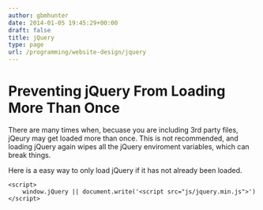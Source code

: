 ```yaml
---
author: gbmhunter
date: 2014-01-05 19:45:29+00:00
draft: false
title: jQuery
type: page
url: /programming/website-design/jquery
---
```


# Preventing jQuery From Loading More Than Once





There are many times when, becuase you are including 3rd party files, jQeury may get loaded more than once. This is not recommended, and loading jQuery again wipes all the jQuery enviroment variables, which can break things.





Here is a easy way to only load jQuery if it has not already been loaded.




    
    
    <script>
    	window.jQuery || document.write('<script src="js/jquery.min.js">')
    </script>
    
